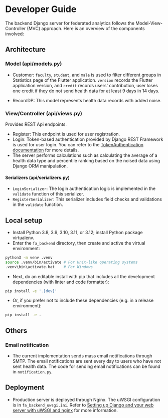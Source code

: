 # Developer Guide

The backend Django server for federated analytics follows the Model-View-Controller (MVC) approach. Here is an overview of the components involved:

## Architecture

### Model (api/models.py)

- Customer: `faculty`, `student`, and `male` is used to filter different groups in Statistics page of the Flutter application. `version` records the Flutter application version, and `credit` records users' contribution, user loses one credit if they do not send health data for at least 9 days in 14 days.

- RecordDP: This model represents health data records with added noise.

### View/Controller (api/views.py)

Provides REST Api endpoints.

- Register: This endpoint is used for user registration.
- Login: Token-based authentication provided by Django REST Framework is used for user login. You can refer to the [TokenAuthentication documentation](https://www.django-rest-framework.org/api-guide/authentication/#tokenauthentication) for more details.
- The server performs calculations such as calculating the average of a health data type and percentile ranking based on the noised data using Django ORM manipulation.

#### Serializers (api/serializers.py)

- `LoginSerializer`: The login authentication logic is implemented in the `validate` function of this serializer.
- `RegisterSerializer`: This serializer includes field checks and validations in the `validate` function.

## Local setup

- Install Python 3.8, 3.9, 3.10, 3.11, or 3.12; install Python package virtualenv.
- Enter the `fa_backend` directory, then create and active the virtual environment:
```bash
python3 -m venv .venv
source .venv/bin/activate # For Unix-like operating systems
.venv\bin\activate.bat    # For Windows
```
- Next, do an editable install with pip that includes all the development dependencies (with linter and code formatter):
```bash
pip install -e '.[dev]'
```
- Or, if you prefer not to include these dependencies (e.g. in a release environment):
```bash
pip install -e .
```

## Others

### Email notification

- The current implementation sends mass email notifications through SMTP. The email notifications are sent every day to users who have not sent health data. The code for sending email notifications can be found in `notification.py`.

## Deployment

- Production server is deployed through Nginx. The uWSGI configuration is in `fa_backend_uwsgi.ini`. Refer to [Setting up Django and your web server with uWSGI and nginx](https://uwsgi-docs.readthedocs.io/en/latest/tutorials/Django_and_nginx.html) for more information.
